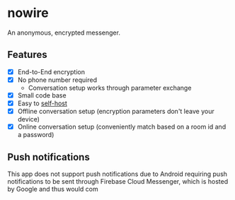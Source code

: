# nowire

An anonymous, encrypted messenger.

## Features

- [x] End-to-End encryption
- [x] No phone number required
  - Conversation setup works through parameter exchange
- [x] Small code base
- [x] Easy to [self-host](https://github.com/Apfelfrosch/nowire-server)
- [x] Offline conversation setup (encryption parameters don't leave your device)
- [x] Online conversation setup (conveniently match based on a room id and a password)

## Push notifications
This app does not support push notifications due to Android requiring push notifications to be sent
through Firebase Cloud Messenger, which is hosted by Google and thus would com
